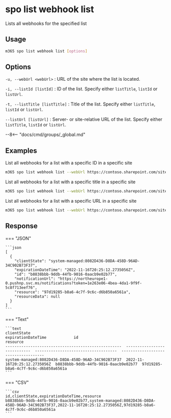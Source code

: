 # spo list webhook list

Lists all webhooks for the specified list

## Usage

```sh
m365 spo list webhook list [options]
```

## Options

`-u, --webUrl <webUrl>`
: URL of the site where the list is located.

`-i, --listId [listId]`
: ID of the list. Specify either `listTitle`, `listId` or `listUrl`.

`-t, --listTitle [listTitle]`
: Title of the list. Specify either `listTitle`, `listId` or `listUrl`.

`--listUrl [listUrl]`
: Server- or site-relative URL of the list. Specify either `listTitle`, `listId` or `listUrl`.

--8<-- "docs/cmd/groups/_global.md"

## Examples

List all webhooks for a list with a specific ID in a specific site

```sh
m365 spo list webhook list --webUrl https://contoso.sharepoint.com/sites/project-x --listId 0cd891ef-afce-4e55-b836-fce03286cccf
```

List all webhooks for a list with a specific title in a specific site

```sh
m365 spo list webhook list --webUrl https://contoso.sharepoint.com/sites/project-x --listTitle Documents
```

List all webhooks for a list with a specific URL in a specific site

```sh
m365 spo list webhook list --webUrl https://contoso.sharepoint.com/sites/project-x --listUrl '/sites/project-x/Documents'
```

## Response

=== "JSON"

    ```json
    [
      {
        "clientState": "system-managed:8082D436-D8DA-458D-96AD-34C902B73F37",
        "expirationDateTime": "2022-11-16T20:25:12.2735056Z",
        "id": "b8838bbb-9ddb-44fb-9016-0aacb9e02b77",
        "notificationUrl": "https://northeurope1-0.pushnp.svc.ms/notifications?token=1e263e06-4bea-4da1-9f9f-5c8f713eef76",
        "resource": "97d19285-b8a6-4c7f-9c6c-d6b850a6561a",
        "resourceData": null
      }
    ]
    ```

=== "Text"

    ```text
    clientState                                          expirationDateTime            id                                    resource
    ---------------------------------------------------  ----------------------------  ------------------------------------  ------------------------------------
    system-managed:8082D436-D8DA-458D-96AD-34C902B73F37  2022-11-16T20:25:12.2735056Z  b8838bbb-9ddb-44fb-9016-0aacb9e02b77  97d19285-b8a6-4c7f-9c6c-d6b850a6561a
    ```

=== "CSV"

    ```csv
    id,clientState,expirationDateTime,resource
    b8838bbb-9ddb-44fb-9016-0aacb9e02b77,system-managed:8082D436-D8DA-458D-96AD-34C902B73F37,2022-11-16T20:25:12.2735056Z,97d19285-b8a6-4c7f-9c6c-d6b850a6561a
    ```
